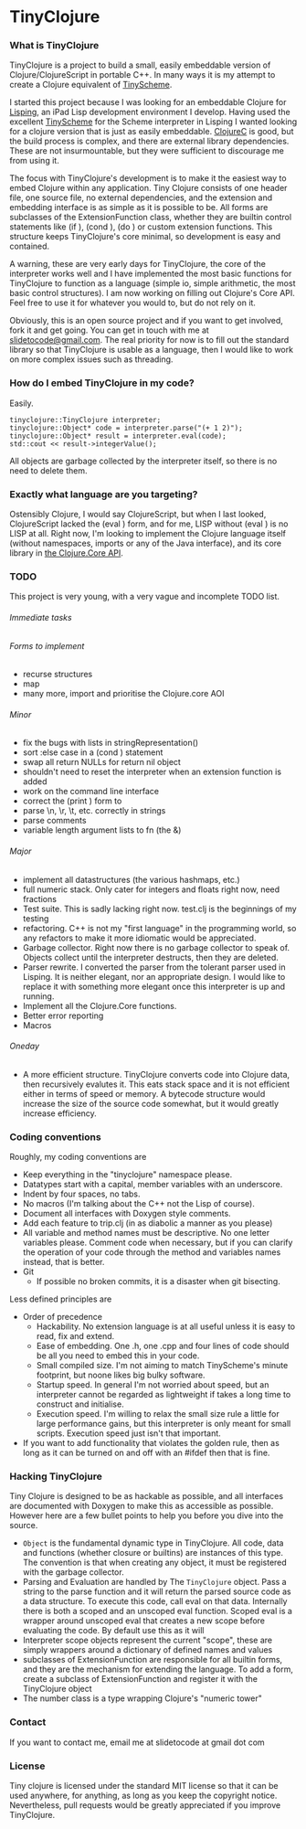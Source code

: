 # TinyClojure

### What is TinyClojure

TinyClojure is a project to build a small, easily embeddable version of Clojure/ClojureScript in portable C++. In many ways it is my attempt to create a Clojure equivalent of [TinyScheme](http://tinyscheme.sourceforge.net/home.html).

I started this project because I was looking for an embeddable Clojure for [Lisping](http://slidetocode.com/), an iPad Lisp development environment I develop.  Having used the excellent [TinyScheme](http://tinyscheme.sourceforge.net/home.html) for the Scheme interpreter in Lisping I wanted looking for a clojure version that is just as easily embeddable. [ClojureC](https://github.com/schani/clojurec) is good, but the build process is complex, and there are external library dependencies.  These are not insurmountable, but they were sufficient to discourage me from using it.

The focus with TinyClojure's development is to make it the easiest way to embed Clojure within any application.  Tiny Clojure consists of one header file, one source file, no external dependencies, and the extension and embedding interface is as simple as it is possible to be.  All forms are subclasses of the ExtensionFunction class, whether they are builtin control statements like (if ), (cond ), (do ) or custom extension functions.  This structure keeps TinyClojure's core minimal, so development is easy and contained.

A warning, these are very early days for TinyClojure, the core of the interpreter works well and I have implemented the most basic functions for TinyClojure to function as a language (simple io, simple arithmetic, the most basic control structures).  I am now working on filling out Clojure's Core API.  Feel free to use it for whatever you would to, but do not rely on it.

Obviously, this is an open source project and if you want to get involved, fork it and get going.  You can get in touch with me at <slidetocode@gmail.com>.  The real priority for now is to fill out the standard library so that TinyClojure is usable as a language, then I would like to work on more complex issues such as threading.

### How do I embed TinyClojure in my code?

Easily.

    tinyclojure::TinyClojure interpreter;
    tinyclojure::Object* code = interpreter.parse("(+ 1 2)");
    tinyclojure::Object* result = interpreter.eval(code);
    std::cout << result->integerValue();
    
All objects are garbage collected by the interpreter itself, so there is no need to delete them.


### Exactly what language are you targeting?

Ostensibly Clojure, I would say ClojureScript, but when I last looked, ClojureScript lacked the (eval ) form, and for me, LISP without (eval ) is no LISP at all.  Right now, I'm looking to implement the Clojure language itself (without namespaces, imports or any of the Java interface), and its core library in [the Clojure.Core API](http://richhickey.github.com/clojure/clojure.core-api.html).

### TODO

This project is very young, with a very vague and incomplete TODO list.

###### Immediate tasks


###### Forms to implement

* recurse structures
* map
* many more, import and prioritise the Clojure.core AOI

###### Minor

* fix the bugs with lists in stringRepresentation()
* sort :else case in a (cond ) statement
* swap all return NULLs for return nil object
* shouldn't need to reset the interpreter when an extension function is added
* work on the command line interface
* correct the (print ) form to 
* parse \n, \r, \t, etc. correctly in strings
* parse comments
* variable length argument lists to fn (the &)

###### Major

* implement all datastructures (the various hashmaps, etc.)
* full numeric stack.  Only cater for integers and floats right now, need fractions
* Test suite.  This is sadly lacking right now.  test.clj is the beginnings of my testing
* refactoring.  C++ is not my "first language" in the programming world, so any refactors to make it more idiomatic would be appreciated.
* Garbage collector.  Right now there is no garbage collector to speak of.  Objects collect until the interpreter destructs, then they are deleted.
* Parser rewrite.  I converted the parser from the tolerant parser used in Lisping.  It is neither elegant, nor an appropriate design.  I would like to replace it with something more elegant once this interpreter is up and running.
* Implement all the Clojure.Core functions.
* Better error reporting
* Macros

###### Oneday

* A more efficient structure.  TinyClojure converts code into Clojure data, then recursively evalutes it.  This eats stack space and it is not efficient either in terms of speed or memory.  A bytecode structure would increase the size of the source code somewhat, but it would greatly increase efficiency.

### Coding conventions

Roughly, my coding conventions are

* Keep everything in the "tinyclojure" namespace please.
* Datatypes start with a capital, member variables with an underscore.
* Indent by four spaces, no tabs.
* No macros (I'm talking about the C++ not the Lisp of course).
* Document all interfaces with Doxygen style comments.
* Add each feature to trip.clj (in as diabolic a manner as you please)
* All variable and method names must be descriptive.  No one letter variables please.  Comment code when necessary, but if you can clarify the operation of your code through the method and variables names instead, that is better.
* Git
    * If possible no broken commits, it is a disaster when git bisecting.

Less defined principles are

* Order of precedence
    * Hackability.  No extension language is at all useful unless it is easy to read, fix and extend.
    * Ease of embedding.  One .h, one .cpp and four lines of code should be all you need to embed this in your code.
    * Small compiled size.  I'm not aiming to match TinyScheme's minute footprint, but noone likes big bulky software.
    * Startup speed.  In general I'm not worried about speed, but an interpreter cannot be regarded as lightweight if takes a long time to construct and initialise.
    * Execution speed.  I'm willing to relax the small size rule a little for large performance gains, but this interpreter is only meant for small scripts.  Execution speed just isn't that important.
* If you want to add functionality that violates the golden rule, then as long as it can be turned on and off with an #ifdef then that is fine.


### Hacking TinyClojure

Tiny Clojure is designed to be as hackable as possible, and all interfaces are documented with Doxygen to make this as accessible as possible.  However here are a few bullet points to help you before you dive into the source.

* `Object` is the fundamental dynamic type in TinyClojure.  All code, data and functions (whether closure or builtins) are instances of this type.  The convention is that when creating any object, it must be registered with the garbage collector.
* Parsing and Evaluation are handled by The `TinyClojure` object.  Pass a string to the parse function and it will return the parsed source code as a data structure.  To execute this code, call eval on that data.  Internally there is both a scoped and an unscoped eval function. Scoped eval is a wrapper around unscoped eval that creates a new scope before evaluating the code.  By default use this as it will
* Interpreter scope objects represent the current "scope", these are simply wrappers around a dictionary of defined names and values
* subclasses of ExtensionFunction are responsible for all builtin forms, and they are the mechanism for extending the language.  To add a form, create a subclass of ExtensionFunction and register it with the TinyClojure object
* The number class is a type wrapping Clojure's "numeric tower"

### Contact

If you want to contact me, email me at slidetocode at gmail dot com


### License

Tiny clojure is licensed under the standard MIT license so that it can be used anywhere, for anything, as long as you keep the copyright notice.  Nevertheless, pull requests would be greatly appreciated if you improve TinyClojure.